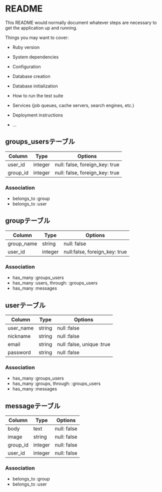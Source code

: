 # README

This README would normally document whatever steps are necessary to get the
application up and running.

Things you may want to cover:

* Ruby version

* System dependencies

* Configuration

* Database creation

* Database initialization

* How to run the test suite

* Services (job queues, cache servers, search engines, etc.)

* Deployment instructions

* ...

## groups_usersテーブル

|Column|Type|Options|
|------|----|-------|
|user_id|integer|null: false, foreign_key: true|
|group_id|integer|null: false, foreign_key: true|

### Association
- belongs_to :group
- belongs_to :user

## groupテーブル

|Column|Type|Options|
|------|----|-------|
|group_name|string|null: false|
|user_id|integer|null:false, foreign_key: true|

### Association
- has_many :groups_users
- has_many :users, through: :groups_users
- has_many :messages

## userテーブル

|Column|Type|Options|
|------|----|-------|
|user_name|string|null :false|
|nickname|string|null :false|
|email|string|null :false, unique :true|
|password|string|null :false|

### Association
- has_many :groups_users
- has_many :groups, through: :groups_users
- has_many :messages

## messageテーブル

|Column|Type|Options|
|------|----|-------|
|body|text|null: false|
|image|string|null: false|
|group_id|integer|null: false|
|user_id|integer|null: false|

### Association
- belongs_to :group
- belongs_to :user
